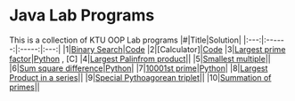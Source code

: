 # Java Lab Programs

This is a collection of KTU OOP Lab programs
|#|Title|Solution|
|:---:|:------:|:-----:|:---:|
|1|[Binary Search](https://projecteuler.net/problem=1)|[Code](https://github.com/sora-san45/Java/blob/master/BinarySearch.java) 
|2|[Calculator]|[Code](https://github.com/sora-san45/Java/blob/master/Calculator.java)
|3|[Largest prime factor](https://projecteuler.net/problem=3)|[Python](https://github.com/PythonicBoat/projecteuler/blob/main/problems/python/3.py) , [C]
|4|[Largest Palinfrom product](https://projecteuler.net/problem=4)||
|5|[Smallest multiple](https://projecteuler.net/problem=5)||
|6|[Sum square difference](https://projecteuler.net/problem=6)|[Python](https://github.com/PythonicBoat/projecteuler/blob/main/problems/6.py)|
|7|[10001st prime](https://projecteuler.net/problem=7)|[Python](https://github.com/PythonicBoat/projecteuler/blob/main/problems/7.py)|
|8|[Largest Product in a series](https://projecteuler.net/problem=8)||
|9|[Special Pythoagorean triplet](https://projecteuler.net/problem=9)||
|10|[Summation of primes](https://projecteuler.net/problem=10)||
